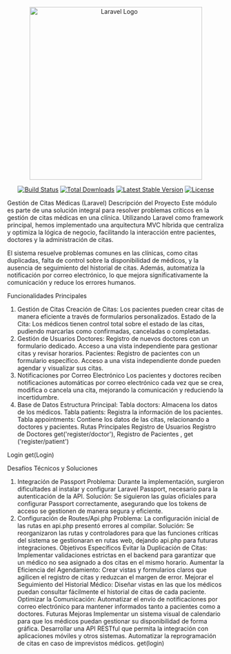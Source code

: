 <p align="center"><a href="https://laravel.com" target="_blank"><img src="https://raw.githubusercontent.com/laravel/art/master/logo-lockup/5%20SVG/2%20CMYK/1%20Full%20Color/laravel-logolockup-cmyk-red.svg" width="400" alt="Laravel Logo"></a></p>

<p align="center">
<a href="https://github.com/laravel/framework/actions"><img src="https://github.com/laravel/framework/workflows/tests/badge.svg" alt="Build Status"></a>
<a href="https://packagist.org/packages/laravel/framework"><img src="https://img.shields.io/packagist/dt/laravel/framework" alt="Total Downloads"></a>
<a href="https://packagist.org/packages/laravel/framework"><img src="https://img.shields.io/packagist/v/laravel/framework" alt="Latest Stable Version"></a>
<a href="https://packagist.org/packages/laravel/framework"><img src="https://img.shields.io/packagist/l/laravel/framework" alt="License"></a>
</p>


Gestión de Citas Médicas (Laravel)
Descripción del Proyecto
Este módulo es parte de una solución integral para resolver problemas críticos en la gestión de citas médicas en una clínica. Utilizando Laravel como framework principal, hemos implementado una arquitectura MVC híbrida que centraliza y optimiza la lógica de negocio, facilitando la interacción entre pacientes, doctores y la administración de citas.

El sistema resuelve problemas comunes en las clínicas, como citas duplicadas, falta de control sobre la disponibilidad de médicos, y la ausencia de seguimiento del historial de citas. Además, automatiza la notificación por correo electrónico, lo que mejora significativamente la comunicación y reduce los errores humanos.

Funcionalidades Principales
1. Gestión de Citas
Creación de Citas: Los pacientes pueden crear citas de manera eficiente a través de formularios personalizados.
Estado de la Cita: Los médicos tienen control total sobre el estado de las citas, pudiendo marcarlas como confirmadas, canceladas o completadas.
2. Gestión de Usuarios
Doctores:
Registro de nuevos doctores con un formulario dedicado.
Acceso a una vista independiente para gestionar citas y revisar horarios.
Pacientes:
Registro de pacientes con un formulario específico.
Acceso a una vista independiente donde pueden agendar y visualizar sus citas.
3. Notificaciones por Correo Electrónico
Los pacientes y doctores reciben notificaciones automáticas por correo electrónico cada vez que se crea, modifica o cancela una cita, mejorando la comunicación y reduciendo la incertidumbre.
4. Base de Datos
Estructura Principal:
Tabla doctors: Almacena los datos de los médicos.
Tabla patients: Registra la información de los pacientes.
Tabla appointments: Contiene los datos de las citas, relacionando a doctores y pacientes.
Rutas Principales
Registro de Usuarios
Registro de Doctores
get('register/doctor'),
Registro de Pacientes , 
get ('register/patient')

Login 
get(Login) 


Desafíos Técnicos y Soluciones
1. Integración de Passport
Problema: Durante la implementación, surgieron dificultades al instalar y configurar Laravel Passport, necesario para la autenticación de la API.
Solución: Se siguieron las guías oficiales para configurar Passport correctamente, asegurando que los tokens de acceso se gestionen de manera segura y eficiente.
2. Configuración de Routes/Api.php
Problema: La configuración inicial de las rutas en api.php presentó errores al compilar.
Solución: Se reorganizaron las rutas y controladores para que las funciones críticas del sistema se gestionaran en rutas web, dejando api.php para futuras integraciones.
Objetivos Específicos
Evitar la Duplicación de Citas:
Implementar validaciones estrictas en el backend para garantizar que un médico no sea asignado a dos citas en el mismo horario.
Aumentar la Eficiencia del Agendamiento:
Crear vistas y formularios claros que agilicen el registro de citas y reduzcan el margen de error.
Mejorar el Seguimiento del Historial Médico:
Diseñar vistas en las que los médicos puedan consultar fácilmente el historial de citas de cada paciente.
Optimizar la Comunicación:
Automatizar el envío de notificaciones por correo electrónico para mantener informados tanto a pacientes como a doctores.
Futuras Mejoras
Implementar un sistema visual de calendario para que los médicos puedan gestionar su disponibilidad de forma gráfica.
Desarrollar una API RESTful que permita la integración con aplicaciones móviles y otros sistemas.
Automatizar la reprogramación de citas en caso de imprevistos médicos.
get(login)
